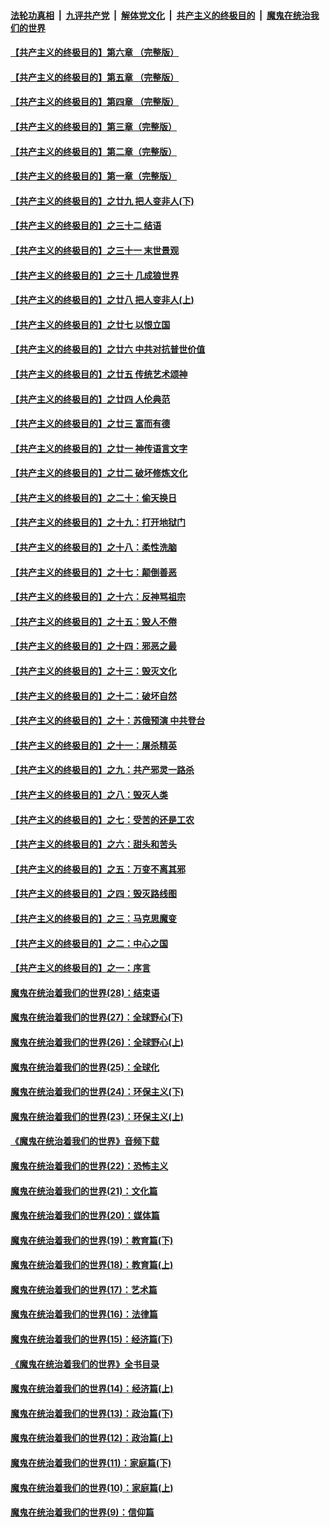 

####  [法轮功真相](../../../../basic/blob/master/README.md?t=05081331) &nbsp;|&nbsp; [九评共产党](../../../../9ping.md/blob/master/README.md?t=05081331) &nbsp;|&nbsp; [解体党文化](../../../../jtdwh.md/blob/master/README.md?t=05081331)  &nbsp;|&nbsp; [共产主义的终极目的](../../../../gczydzjmd.md/blob/master/README.md?t=05081331) &nbsp;|&nbsp; [魔鬼在统治我们的世界](../../../../mgztzwmdsj.md/blob/master/README.md?t=05081331) 

#### [【共产主义的终极目的】第六章 （完整版）](../pages/nsc422/n11428913.md?t=05081331) 

#### [【共产主义的终极目的】第五章 （完整版）](../pages/nsc422/n11428912.md?t=05081331) 

#### [【共产主义的终极目的】第四章 （完整版）](../pages/nsc422/n11428907.md?t=05081331) 

#### [【共产主义的终极目的】第三章（完整版）](../pages/nsc422/n11428848.md?t=05081331) 

#### [【共产主义的终极目的】第二章（完整版）](../pages/nsc422/n11428831.md?t=05081331) 

#### [【共产主义的终极目的】第一章（完整版）](../pages/nsc422/n11417651.md?t=05081331) 

#### [【共产主义的终极目的】之廿九 把人变非人(下)](../pages/nsc422/n11344140.md?t=05081331) 

#### [【共产主义的终极目的】之三十二 结语](../pages/nsc422/n11360535.md?t=05081331) 

#### [【共产主义的终极目的】之三十一 末世景观](../pages/nsc422/n11351129.md?t=05081331) 

#### [【共产主义的终极目的】之三十 几成狼世界](../pages/nsc422/n11348280.md?t=05081331) 

#### [【共产主义的终极目的】之廿八 把人变非人(上)](../pages/nsc422/n11340492.md?t=05081331) 

#### [【共产主义的终极目的】之廿七 以恨立国](../pages/nsc422/n11336944.md?t=05081331) 

#### [【共产主义的终极目的】之廿六 中共对抗普世价值](../pages/nsc422/n11324785.md?t=05081331) 

#### [【共产主义的终极目的】之廿五 传统艺术颂神](../pages/nsc422/n11296396.md?t=05081331) 

#### [【共产主义的终极目的】之廿四 人伦典范](../pages/nsc422/n11296397.md?t=05081331) 

#### [【共产主义的终极目的】之廿三 富而有德](../pages/nsc422/n11283598.md?t=05081331) 

#### [【共产主义的终极目的】之廿一 神传语言文字](../pages/nsc422/n11263265.md?t=05081331) 

#### [【共产主义的终极目的】之廿二 破坏修炼文化](../pages/nsc422/n11245728.md?t=05081331) 

#### [【共产主义的终极目的】之二十：偷天换日](../pages/nsc422/n11238846.md?t=05081331) 

#### [【共产主义的终极目的】之十九：打开地狱门](../pages/nsc422/n11206376.md?t=05081331) 

#### [【共产主义的终极目的】之十八：柔性洗脑](../pages/nsc422/n11199994.md?t=05081331) 

#### [【共产主义的终极目的】之十七：颠倒善恶](../pages/nsc422/n11179782.md?t=05081331) 

#### [【共产主义的终极目的】之十六：反神骂祖宗](../pages/nsc422/n11166798.md?t=05081331) 

#### [【共产主义的终极目的】之十五：毁人不倦](../pages/nsc422/n11166792.md?t=05081331) 

#### [【共产主义的终极目的】之十四：邪恶之最](../pages/nsc422/n11150249.md?t=05081331) 

#### [【共产主义的终极目的】之十三：毁灭文化](../pages/nsc422/n11135227.md?t=05081331) 

#### [【共产主义的终极目的】之十二：破坏自然](../pages/nsc422/n11135214.md?t=05081331) 

#### [【共产主义的终极目的】之十：苏俄预演 中共登台](../pages/nsc422/n11118424.md?t=05081331) 

#### [【共产主义的终极目的】之十一：屠杀精英](../pages/nsc422/n11118442.md?t=05081331) 

#### [【共产主义的终极目的】之九：共产邪灵一路杀](../pages/nsc422/n11114139.md?t=05081331) 

#### [【共产主义的终极目的】之八：毁灭人类](../pages/nsc422/n11108503.md?t=05081331) 

#### [【共产主义的终极目的】之七：受苦的还是工农](../pages/nsc422/n11101809.md?t=05081331) 

#### [【共产主义的终极目的】之六：甜头和苦头](../pages/nsc422/n11096971.md?t=05081331) 

#### [【共产主义的终极目的】之五：万变不离其邪](../pages/nsc422/n11091285.md?t=05081331) 

#### [【共产主义的终极目的】之四：毁灭路线图](../pages/nsc422/n11086284.md?t=05081331) 

#### [【共产主义的终极目的】之三：马克思魔变](../pages/nsc422/n11061941.md?t=05081331) 

#### [【共产主义的终极目的】之二：中心之国](../pages/nsc422/n11047728.md?t=05081331) 

#### [【共产主义的终极目的】之一：序言](../pages/nsc422/n11086077.md?t=05081331) 

#### [魔鬼在统治着我们的世界(28)：结束语](../pages/nsc422/n10936246.md?t=05081331) 

#### [魔鬼在统治着我们的世界(27)：全球野心(下)](../pages/nsc422/n10928319.md?t=05081331) 

#### [魔鬼在统治着我们的世界(26)：全球野心(上)](../pages/nsc422/n10900318.md?t=05081331) 

#### [魔鬼在统治着我们的世界(25)：全球化](../pages/nsc422/n10788205.md?t=05081331) 

#### [魔鬼在统治着我们的世界(24)：环保主义(下)](../pages/nsc422/n10695307.md?t=05081331) 

#### [魔鬼在统治着我们的世界(23)：环保主义(上)](../pages/nsc422/n10688613.md?t=05081331) 

#### [《魔鬼在统治着我们的世界》音频下载](../pages/nsc422/n10635553.md?t=05081331) 

#### [魔鬼在统治着我们的世界(22)：恐怖主义](../pages/nsc422/n10614727.md?t=05081331) 

#### [魔鬼在统治着我们的世界(21)：文化篇](../pages/nsc422/n10597706.md?t=05081331) 

#### [魔鬼在统治着我们的世界(20)：媒体篇](../pages/nsc422/n10586579.md?t=05081331) 

#### [魔鬼在统治着我们的世界(19)：教育篇(下)](../pages/nsc422/n10564808.md?t=05081331) 

#### [魔鬼在统治着我们的世界(18)：教育篇(上)](../pages/nsc422/n10526970.md?t=05081331) 

#### [魔鬼在统治着我们的世界(17)：艺术篇](../pages/nsc422/n10499093.md?t=05081331) 

#### [魔鬼在统治着我们的世界(16)：法律篇](../pages/nsc422/n10485969.md?t=05081331) 

#### [魔鬼在统治着我们的世界(15)：经济篇(下)](../pages/nsc422/n10469975.md?t=05081331) 

#### [《魔鬼在统治着我们的世界》全书目录](../pages/nsc422/n10464261.md?t=05081331) 

#### [魔鬼在统治着我们的世界(14)：经济篇(上)](../pages/nsc422/n10457370.md?t=05081331) 

#### [魔鬼在统治着我们的世界(13)：政治篇(下)](../pages/nsc422/n10448270.md?t=05081331) 

#### [魔鬼在统治着我们的世界(12)：政治篇(上)](../pages/nsc422/n10444576.md?t=05081331) 

#### [魔鬼在统治着我们的世界(11)：家庭篇(下)](../pages/nsc422/n10440961.md?t=05081331) 

#### [魔鬼在统治着我们的世界(10)：家庭篇(上)](../pages/nsc422/n10435448.md?t=05081331) 

#### [魔鬼在统治着我们的世界(9)：信仰篇](../pages/nsc422/n10432159.md?t=05081331) 


